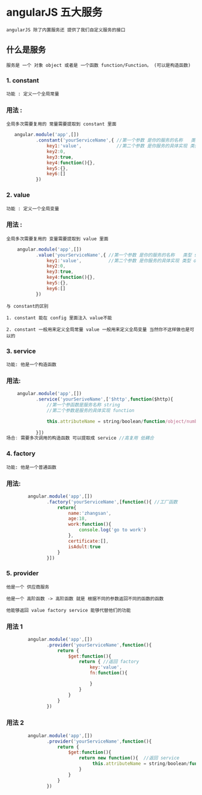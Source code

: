 # angularJS 五大服务

    angularJS 除了内置服务还 提供了我们自定义服务的接口

## 什么是服务

    服务是 一个 对象 object 或者是 一个函数 function/Function。 (可以是构造函数)
### 1. constant

    功能 : 定义一个全局常量

### 用法 :

    全局多次需要复用的 常量需要提取到 constant 里面

```js 
   angular.module('app',[])
           .constant('yourServiceName',{ //第一个参数 是你的服务的名称   类型 string
               key1:'value',             //第二个参数 是你服务的具体实现 类型 object
               key2:0,
               key3:true,
               key4:function(){},
               key5:{},
               key6:[]
           })
```

### 2. value

    功能 : 定义一个全局变量

### 用法 :

    全局多次需要复用的 变量需要提取到 value 里面

```js
    angular.module('app',[])
           .value('yourServiceName',{ //第一个参数 是你的服务的名称   类型 string
               key1:'value',          //第二个参数 是你服务的具体实现 类型 object
               key2:0,
               key3:true,
               key4:function(){},
               key5:{},
               key6:[]
           })
```

    与 constant的区别

    1. constant 能在 config 里面注入 value不能

    2. constant 一般用来定义全局常量 value 一般用来定义全局变量 当然你不这样做也是可以的

### 3. service

    功能: 他是一个构造函数

### 用法:

```js
    angular.module('app',[])
           .service('yourSeriveName',['$http',function($http){ 
               //第一个参函数是服务名称 string
               //第二个参数是服务的具体实现 function

               this.attributeName = string/boolean/function/object/number;
               
           }])
场合: 需要多次调用的构造函数 可以提取成 service //高复用 低耦合
```

### 4. factory

    功能: 他是一个普通函数

### 用法:
```js
        angular.module('app',[])
               .factory('yourServiceName',[function(){ //工厂函数
                   return{
                       name:'zhangsan',
                       age:18,
                       work:function(){
                           console.log('go to work')
                       },
                       certificate:[],
                       isAdult:true
                   }
               }])
```

### 5. provider

    他是一个 供应商服务 

    他是一个 高阶函数 -> 高阶函数 就是 根据不同的参数返回不同的函数的函数

    他能够返回 value factory service 能够代替他们的功能

### 用法 1
```js
        angular.module('app',[])
               .provider('yourServiceName',function(){
                   return {
                       $get:function(){
                           return { //返回 factory
                               key:'value',
                               fn:function(){

                               }
                           }
                       }
                   }
               })
```

### 用法 2
```js
        angular.module('app',[])
               .provider('yourServiceName',function(){
                   return {
                       $get:function(){
                           return new function(){  //返回 service
                                this.attributeName = string/boolean/function/object/number;
                           }
                       }
                   }
               })
```